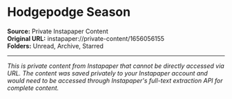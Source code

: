 # Hodgepodge Season

**Source:** Private Instapaper Content  
**Original URL:** instapaper://private-content/1656056155  
**Folders:** Unread, Archive, Starred  

---

*This is private content from Instapaper that cannot be directly accessed via URL. The content was saved privately to your Instapaper account and would need to be accessed through Instapaper's full-text extraction API for complete content.*
